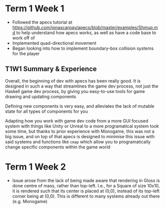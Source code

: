 # Term 1 Week 1
- Followed the apecs tutorial at https://github.com/jonascarpay/apecs/blob/master/examples/Shmup.md to help understand how apecs works, as well as have a code base to work off of
- Implemented quad-directional movement
- Began looking into how to implement boundary-box collision systems for the player

## T1W1 Summary & Experience

Overall, the beginning of dev with apecs has been really good. It is designed in such a way that streamlines the game dev process, not just the Haskell game dev process, by giving you easy-to-use tools for game drawing and updating components

Defining new components is very easy, and alleviates the lack of mutable state for all types of components for you

Adapting how you work with game dev code from a more GUI focused system with things like Unity or Unreal to a more programatical system took some time, but thanks to prior experience with Monogame, this was not a big issue, and on top of that apecs is designed to minimise this issue with said systems and functions like `cmap` which allow you to programatically change specific components within the game world

# Term 1 Week 2

- Issue arose from the lack of being made aware that rendering in Gloss is done centre of mass, rather than top-left. I.e., for a Square of size 10x10, it is rendered such that its center is placed at (0,0), instead of its top-left corner being at (0,0). This is different to many systems already out there (e.g. Monogame)